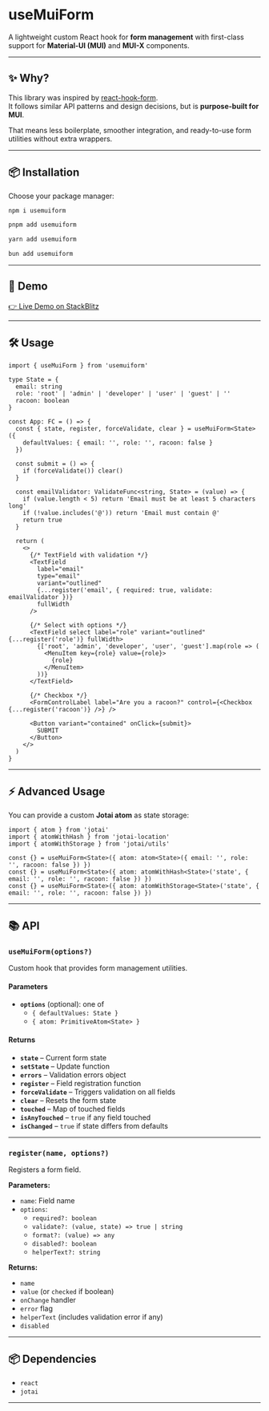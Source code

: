 # useMuiForm

A lightweight custom React hook for **form management** with first-class support for **Material-UI (MUI)** and **MUI-X** components.

---

## ✨ Why?

This library was inspired by [react-hook-form](https://www.npmjs.com/package/react-hook-form).  
It follows similar API patterns and design decisions, but is **purpose-built for MUI**.

That means less boilerplate, smoother integration, and ready-to-use form utilities without extra wrappers.

---

## 📦 Installation

Choose your package manager:

```bash
npm i usemuiform
```

```bash
pnpm add usemuiform
```

```bash
yarn add usemuiform
```

```bash
bun add usemuiform
```

---

## 🚀 Demo

[👉 Live Demo on StackBlitz](https://stackblitz.com/github/mixelburg/usemuiform?file=test%2FApp.tsx)

---

## 🛠️ Usage

```tsx
import { useMuiForm } from 'usemuiform'

type State = {
  email: string
  role: 'root' | 'admin' | 'developer' | 'user' | 'guest' | ''
  racoon: boolean
}

const App: FC = () => {
  const { state, register, forceValidate, clear } = useMuiForm<State>({
    defaultValues: { email: '', role: '', racoon: false }
  })

  const submit = () => {
    if (forceValidate()) clear()
  }

  const emailValidator: ValidateFunc<string, State> = (value) => {
    if (value.length < 5) return 'Email must be at least 5 characters long'
    if (!value.includes('@')) return 'Email must contain @'
    return true
  }

  return (
    <>
      {/* TextField with validation */}
      <TextField
        label="email"
        type="email"
        variant="outlined"
        {...register('email', { required: true, validate: emailValidator })}
        fullWidth
      />

      {/* Select with options */}
      <TextField select label="role" variant="outlined" {...register('role')} fullWidth>
        {['root', 'admin', 'developer', 'user', 'guest'].map(role => (
          <MenuItem key={role} value={role}>
            {role}
          </MenuItem>
        ))}
      </TextField>

      {/* Checkbox */}
      <FormControlLabel label="Are you a racoon?" control={<Checkbox {...register('racoon')} />} />

      <Button variant="contained" onClick={submit}>
        SUBMIT
      </Button>
    </>
  )
}
```

---

## ⚡ Advanced Usage

You can provide a custom **Jotai atom** as state storage:

```tsx
import { atom } from 'jotai'
import { atomWithHash } from 'jotai-location'
import { atomWithStorage } from 'jotai/utils'

const {} = useMuiForm<State>({ atom: atom<State>({ email: '', role: '', racoon: false }) })
const {} = useMuiForm<State>({ atom: atomWithHash<State>('state', { email: '', role: '', racoon: false }) })
const {} = useMuiForm<State>({ atom: atomWithStorage<State>('state', { email: '', role: '', racoon: false }) })
```

---

## 📚 API

### `useMuiForm(options?)`

Custom hook that provides form management utilities.

#### Parameters
- **`options`** (optional): one of
  - `{ defaultValues: State }`
  - `{ atom: PrimitiveAtom<State> }`

#### Returns
- **`state`** – Current form state
- **`setState`** – Update function
- **`errors`** – Validation errors object
- **`register`** – Field registration function
- **`forceValidate`** – Triggers validation on all fields
- **`clear`** – Resets the form state
- **`touched`** – Map of touched fields
- **`isAnyTouched`** – `true` if any field touched
- **`isChanged`** – `true` if state differs from defaults

---

### `register(name, options?)`

Registers a form field.

**Parameters:**
- `name`: Field name
- `options`:
    - `required?: boolean`
    - `validate?: (value, state) => true | string`
    - `format?: (value) => any`
    - `disabled?: boolean`
    - `helperText?: string`

**Returns:**
- `name`
- `value` (or `checked` if boolean)
- `onChange` handler
- `error` flag
- `helperText` (includes validation error if any)
- `disabled`

---

## 📦 Dependencies

- `react`
- `jotai`

---

